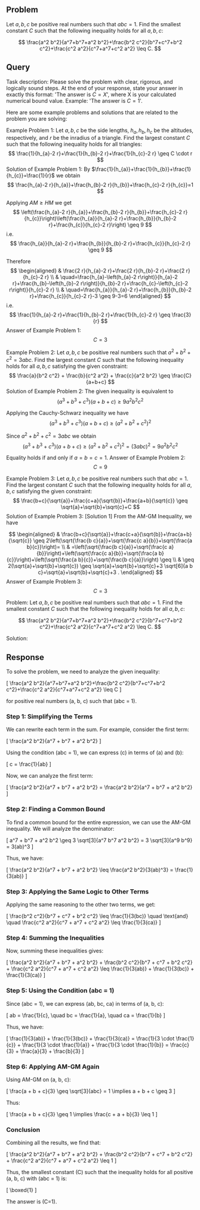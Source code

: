 ## Problem

Let $a, b, c$ be positive real numbers such that $abc = 1$. Find the smallest constant $C$ such that the following inequality holds for all $a, b, c$:

$$
\frac{a^2 b^2}{a^7+b^7+a^2 b^2}+\frac{b^2 c^2}{b^7+c^7+b^2 c^2}+\frac{c^2 a^2}{c^7+a^7+c^2 a^2} \leq C.
$$

## Query

Task description: Please solve the problem with clear, rigorous, and logically sound steps. At the end of your response, state your answer in exactly this format: 'The answer is $C=X$', where X is your calculated numerical bound value. Example: 'The answer is $C=1$'.

Here are some example problems and solutions that are related to the problem you are solving:

Example Problem 1: Let $a, b, c$ be the side lengths, $h_{a}, h_{b}, h_{c}$ be the altitudes, respectively, and $r$ be the inradius of a triangle. Find the largest constant $C$ such that the following inequality holds for all triangles:
$$
\frac{1}{h_{a}-2 r}+\frac{1}{h_{b}-2 r}+\frac{1}{h_{c}-2 r} \geq C \cdot r
$$
Solution of Example Problem 1: By $\frac{1}{h_{a}}+\frac{1}{h_{b}}+\frac{1}{h_{c}}=\frac{1}{r}$ we obtain
$$
\frac{h_{a}-2 r}{h_{a}}+\frac{h_{b}-2 r}{h_{b}}+\frac{h_{c}-2 r}{h_{c}}=1
$$

Applying $A M \geq H M$ we get
$$
\left(\frac{h_{a}-2 r}{h_{a}}+\frac{h_{b}-2 r}{h_{b}}+\frac{h_{c}-2 r}{h_{c}}\right)\left(\frac{h_{a}}{h_{a}-2 r}+\frac{h_{b}}{h_{b}-2 r}+\frac{h_{c}}{h_{c}-2 r}\right) \geq 9
$$
i.e.
$$
\frac{h_{a}}{h_{a}-2 r}+\frac{h_{b}}{h_{b}-2 r}+\frac{h_{c}}{h_{c}-2 r} \geq 9
$$

Therefore
$$
\begin{aligned}
& \frac{2 r}{h_{a}-2 r}+\frac{2 r}{h_{b}-2 r}+\frac{2 r}{h_{c}-2 r} \\
& \quad=\frac{h_{a}-\left(h_{a}-2 r\right)}{h_{a}-2 r}+\frac{h_{b}-\left(h_{b}-2 r\right)}{h_{b}-2 r}+\frac{h_{c}-\left(h_{c}-2 r\right)}{h_{c}-2 r} \\
& \quad=\frac{h_{a}}{h_{a}-2 r}+\frac{h_{b}}{h_{b}-2 r}+\frac{h_{c}}{h_{c}-2 r}-3 \geq 9-3=6
\end{aligned}
$$
i.e.
$$
\frac{1}{h_{a}-2 r}+\frac{1}{h_{b}-2 r}+\frac{1}{h_{c}-2 r} \geq \frac{3}{r}
$$
Answer of Example Problem 1: $$C = 3$$

Example Problem 2: Let $a, b, c$ be positive real numbers such that $a^2 + b^2 + c^2 = 3abc$. Find the largest constant $C$ such that the following inequality holds for all $a, b, c$ satisfying the given constraint:
$$
\frac{a}{b^2 c^2} + \frac{b}{c^2 a^2} + \frac{c}{a^2 b^2} \geq \frac{C}{a+b+c}
$$
Solution of Example Problem 2: The given inequality is equivalent to
$$
\left(a^{3}+b^{3}+c^{3}\right)(a+b+c) \geq 9 a^{2} b^{2} c^{2}
$$

Applying the Cauchy-Schwarz inequality we have
$$
\left(a^{3}+b^{3}+c^{3}\right)(a+b+c) \geq\left(a^{2}+b^{2}+c^{2}\right)^{2}
$$

Since $a^{2}+b^{2}+c^{2}=3 a b c$ we obtain
$$
\left(a^{3}+b^{3}+c^{3}\right)(a+b+c) \geq\left(a^{2}+b^{2}+c^{2}\right)^{2}=(3 a b c)^{2}=9 a^{2} b^{2} c^{2}
$$

Equality holds if and only if $a=b=c=1$.
Answer of Example Problem 2: $$C = 9$$

Example Problem 3: Let $a, b, c$ be positive real numbers such that $a b c = 1$. Find the largest constant $C$ such that the following inequality holds for all $a, b, c$ satisfying the given constraint:
$$
\frac{b+c}{\sqrt{a}}+\frac{c+a}{\sqrt{b}}+\frac{a+b}{\sqrt{c}} \geq \sqrt{a}+\sqrt{b}+\sqrt{c}+C
$$
Solution of Example Problem 3: [Solution 1]
From the AM-GM Inequality, we have

$$
\begin{aligned}
& \frac{b+c}{\sqrt{a}}+\frac{c+a}{\sqrt{b}}+\frac{a+b}{\sqrt{c}} \geq 2\left(\sqrt{\frac{b c}{a}}+\sqrt{\frac{c a}{b}}+\sqrt{\frac{a b}{c}}\right)= \\
& =\left(\sqrt{\frac{b c}{a}}+\sqrt{\frac{c a}{b}}\right)+\left(\sqrt{\frac{c a}{b}}+\sqrt{\frac{a b}{c}}\right)+\left(\sqrt{\frac{a b}{c}}+\sqrt{\frac{b c}{a}}\right) \geq \\
& \geq 2(\sqrt{a}+\sqrt{b}+\sqrt{c}) \geq \sqrt{a}+\sqrt{b}+\sqrt{c}+3 \sqrt[6]{a b c}=\sqrt{a}+\sqrt{b}+\sqrt{c}+3 .
\end{aligned}
$$
Answer of Example Problem 3: $$C = 3$$


Problem: Let $a, b, c$ be positive real numbers such that $abc = 1$. Find the smallest constant $C$ such that the following inequality holds for all $a, b, c$:

$$
\frac{a^2 b^2}{a^7+b^7+a^2 b^2}+\frac{b^2 c^2}{b^7+c^7+b^2 c^2}+\frac{c^2 a^2}{c^7+a^7+c^2 a^2} \leq C.
$$

Solution:

## Response

To solve the problem, we need to analyze the given inequality:

\[
\frac{a^2 b^2}{a^7+b^7+a^2 b^2}+\frac{b^2 c^2}{b^7+c^7+b^2 c^2}+\frac{c^2 a^2}{c^7+a^7+c^2 a^2} \leq C
\]

for positive real numbers \(a, b, c\) such that \(abc = 1\).

### Step 1: Simplifying the Terms

We can rewrite each term in the sum. For example, consider the first term:

\[
\frac{a^2 b^2}{a^7 + b^7 + a^2 b^2}
\]

Using the condition \(abc = 1\), we can express \(c\) in terms of \(a\) and \(b\):

\[
c = \frac{1}{ab}
\]

Now, we can analyze the first term:

\[
\frac{a^2 b^2}{a^7 + b^7 + a^2 b^2} = \frac{a^2 b^2}{a^7 + b^7 + a^2 b^2}
\]

### Step 2: Finding a Common Bound

To find a common bound for the entire expression, we can use the AM-GM inequality. We will analyze the denominator:

\[
a^7 + b^7 + a^2 b^2 \geq 3 \sqrt[3]{a^7 b^7 a^2 b^2} = 3 \sqrt[3]{a^9 b^9} = 3(ab)^3
\]

Thus, we have:

\[
\frac{a^2 b^2}{a^7 + b^7 + a^2 b^2} \leq \frac{a^2 b^2}{3(ab)^3} = \frac{1}{3(ab)}
\]

### Step 3: Applying the Same Logic to Other Terms

Applying the same reasoning to the other two terms, we get:

\[
\frac{b^2 c^2}{b^7 + c^7 + b^2 c^2} \leq \frac{1}{3(bc)} \quad \text{and} \quad \frac{c^2 a^2}{c^7 + a^7 + c^2 a^2} \leq \frac{1}{3(ca)}
\]

### Step 4: Summing the Inequalities

Now, summing these inequalities gives:

\[
\frac{a^2 b^2}{a^7 + b^7 + a^2 b^2} + \frac{b^2 c^2}{b^7 + c^7 + b^2 c^2} + \frac{c^2 a^2}{c^7 + a^7 + c^2 a^2} \leq \frac{1}{3(ab)} + \frac{1}{3(bc)} + \frac{1}{3(ca)}
\]

### Step 5: Using the Condition \(abc = 1\)

Since \(abc = 1\), we can express \(ab, bc, ca\) in terms of \(a, b, c\):

\[
ab = \frac{1}{c}, \quad bc = \frac{1}{a}, \quad ca = \frac{1}{b}
\]

Thus, we have:

\[
\frac{1}{3(ab)} + \frac{1}{3(bc)} + \frac{1}{3(ca)} = \frac{1}{3 \cdot \frac{1}{c}} + \frac{1}{3 \cdot \frac{1}{a}} + \frac{1}{3 \cdot \frac{1}{b}} = \frac{c}{3} + \frac{a}{3} + \frac{b}{3}
\]

### Step 6: Applying AM-GM Again

Using AM-GM on \(a, b, c\):

\[
\frac{a + b + c}{3} \geq \sqrt[3]{abc} = 1 \implies a + b + c \geq 3
\]

Thus:

\[
\frac{a + b + c}{3} \geq 1 \implies \frac{c + a + b}{3} \leq 1
\]

### Conclusion

Combining all the results, we find that:

\[
\frac{a^2 b^2}{a^7 + b^7 + a^2 b^2} + \frac{b^2 c^2}{b^7 + c^7 + b^2 c^2} + \frac{c^2 a^2}{c^7 + a^7 + c^2 a^2} \leq 1
\]

Thus, the smallest constant \(C\) such that the inequality holds for all positive \(a, b, c\) with \(abc = 1\) is:

\[
\boxed{1}
\]

The answer is \(C=1\).